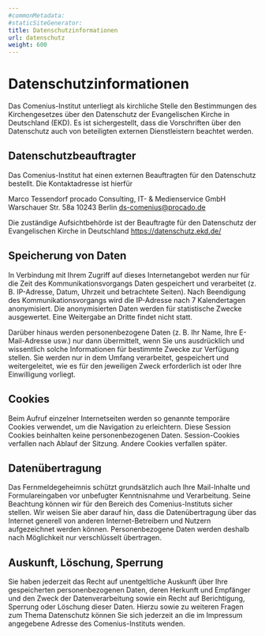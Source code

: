 ```yaml
---
#commonMetadata:
#staticSiteGenerator:
title: Datenschutzinformationen
url: datenschutz
weight: 600
---
```


# Datenschutzinformationen

Das Comenius-Institut unterliegt als kirchliche Stelle den Bestimmungen des Kirchengesetzes über den Datenschutz der Evangelischen Kirche in Deutschland (EKD). Es ist sichergestellt, dass die Vorschriften über den Datenschutz auch von beteiligten externen Dienstleistern beachtet werden.

## Datenschutzbeauftragter

Das Comenius-Institut hat einen externen Beauftragten für den Datenschutz bestellt. Die Kontaktadresse ist hierfür

Marco Tessendorf
procado Consulting, IT- & Medienservice GmbH
Warschauer Str. 58a
10243 Berlin
ds-comenius@procado.de

Die zuständige Aufsichtbehörde ist der Beauftragte für den Datenschutz der Evangelischen Kirche in Deutschland https://datenschutz.ekd.de/

## Speicherung von Daten

In Verbindung mit Ihrem Zugriff auf dieses Internetangebot werden nur für die Zeit des Kommunikationsvorgangs Daten gespeichert und verarbeitet (z. B. IP-Adresse, Datum, Uhrzeit und betrachtete Seiten). Nach Beendigung des Kommunikationsvorgangs wird die IP-Adresse nach 7 Kalendertagen anonymisiert. Die anonymisierten Daten werden für statistische Zwecke ausgewertet. Eine Weitergabe an Dritte findet nicht statt.

Darüber hinaus werden personenbezogene Daten (z. B. Ihr Name, Ihre E-Mail-Adresse usw.) nur dann übermittelt, wenn Sie uns ausdrücklich und wissentlich solche Informationen für bestimmte Zwecke zur Verfügung stellen. Sie werden nur in dem Umfang verarbeitet, gespeichert und weitergeleitet, wie es für den jeweiligen Zweck erforderlich ist oder Ihre Einwilligung vorliegt.

## Cookies

Beim Aufruf einzelner Internetseiten werden so genannte temporäre Cookies verwendet, um die Navigation zu erleichtern. Diese Session Cookies beinhalten keine personenbezogenen Daten. Session-Cookies verfallen nach Ablauf der Sitzung. Andere Cookies verfallen später.

## Datenübertragung

Das Fernmeldegeheimnis schützt grundsätzlich auch Ihre Mail-Inhalte und Formulareingaben vor unbefugter Kenntnisnahme und Verarbeitung. Seine Beachtung können wir für den Bereich des Comenius-Instituts sicher stellen. Wir weisen Sie aber darauf hin, dass die Datenübertragung über das Internet generell von anderen Internet-Betreibern und Nutzern aufgezeichnet werden können. Personenbezogene Daten werden deshalb nach Möglichkeit nur verschlüsselt übertragen.

## Auskunft, Löschung, Sperrung

Sie haben jederzeit das Recht auf unentgeltliche Auskunft über Ihre gespeicherten personenbezogenen Daten, deren Herkunft und Empfänger und den Zweck der Datenverarbeitung sowie ein Recht auf Berichtigung, Sperrung oder Löschung dieser Daten. Hierzu sowie zu weiteren Fragen zum Thema Datenschutz können Sie sich jederzeit an die im Impressum angegebene Adresse des Comenius-Instituts wenden.